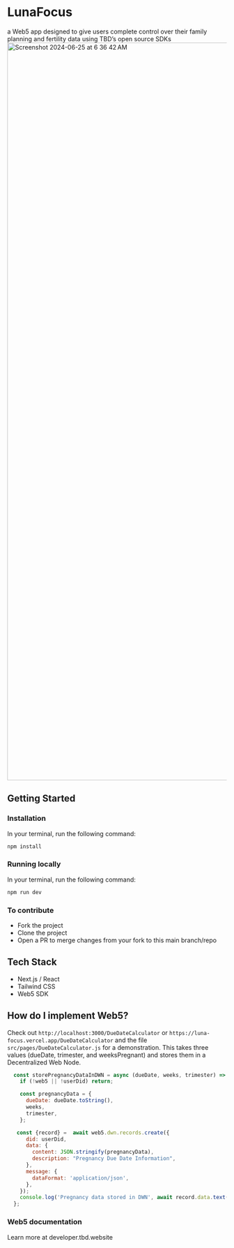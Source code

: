 # LunaFocus
a Web5 app designed to give users complete control over their family planning and fertility data using TBD’s open source SDKs
<img width="1691" alt="Screenshot 2024-06-25 at 6 36 42 AM" src="https://github.com/blackgirlbytes/LunaFocus/assets/22990146/44fe0603-2cdb-44c8-8fde-1eff2bafbe5d">

## Getting Started

### Installation

In your terminal, run the following command:
```bash
npm install
```

### Running locally
In your terminal, run the following command:
```bash
npm run dev
```

 ### To contribute
 - Fork the project
 - Clone the project
 - Open a PR to merge changes from your fork to this main branch/repo

## Tech Stack
- Next.js / React
- Tailwind CSS
- Web5 SDK

## How do I implement Web5?
Check out `http://localhost:3000/DueDateCalculator` or `https://luna-focus.vercel.app/DueDateCalculator` and the file `src/pages/DueDateCalculator.js` for a demonstration. This takes three values (dueDate, trimester, and weeksPregnant) and stores them in a Decentralized Web Node. 
```js
  const storePregnancyDataInDWN = async (dueDate, weeks, trimester) => {
    if (!web5 || !userDid) return;

    const pregnancyData = {
      dueDate: dueDate.toString(),
      weeks,
      trimester,
    };

   const {record} =  await web5.dwn.records.create({
      did: userDid,
      data: {
        content: JSON.stringify(pregnancyData),
        description: "Pregnancy Due Date Information",
      },
      message: {
        dataFormat: 'application/json',
      },
    });
    console.log('Pregnancy data stored in DWN', await record.data.text(), await record)
  };
```

### Web5 documentation
Learn more at developer.tbd.website

